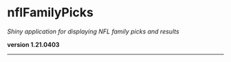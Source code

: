 # nflFamilyPicks

*Shiny application for displaying NFL family picks and results*

**version 1.21.0403**

----------
